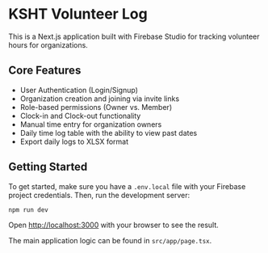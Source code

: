 
# KSHT Volunteer Log

This is a Next.js application built with Firebase Studio for tracking volunteer hours for organizations.

## Core Features

- User Authentication (Login/Signup)
- Organization creation and joining via invite links
- Role-based permissions (Owner vs. Member)
- Clock-in and Clock-out functionality
- Manual time entry for organization owners
- Daily time log table with the ability to view past dates
- Export daily logs to XLSX format

## Getting Started

To get started, make sure you have a `.env.local` file with your Firebase project credentials. Then, run the development server:

```bash
npm run dev
```

Open [http://localhost:3000](http://localhost:3000) with your browser to see the result.

The main application logic can be found in `src/app/page.tsx`.
